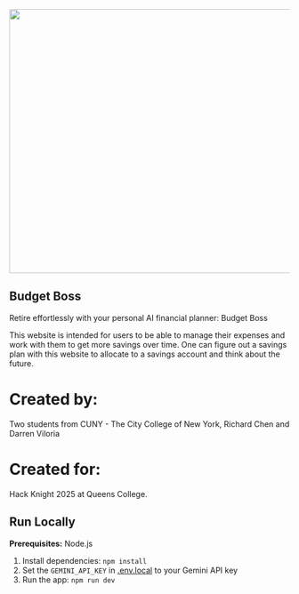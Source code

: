<div align="center">
<img width="1200" height="475" alt="GHBanner" src="https://github.com/user-attachments/assets/0aa67016-6eaf-458a-adb2-6e31a0763ed6" />
</div>

## Budget Boss

Retire effortlessly with your personal AI financial planner: Budget Boss

This website is intended for users to be able to manage their expenses and work with them to get more savings over time.
One can figure out a savings plan with this website to allocate to a savings account and think about the future.



# Created by:

Two students from CUNY - The City College of New York, Richard Chen and Darren Viloria

# Created for:

Hack Knight 2025 at Queens College.






## Run Locally

**Prerequisites:**  Node.js


1. Install dependencies:
   `npm install`
2. Set the `GEMINI_API_KEY` in [.env.local](.env.local) to your Gemini API key
3. Run the app:
   `npm run dev`
